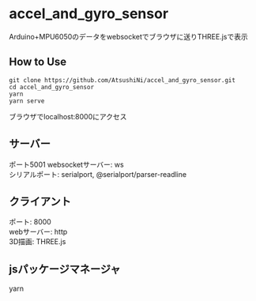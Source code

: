 # accel_and_gyro_sensor
Arduino+MPU6050のデータをwebsocketでブラウザに送りTHREE.jsで表示

## How to Use
```
git clone https://github.com/AtsushiNi/accel_and_gyro_sensor.git
cd accel_and_gyro_sensor
yarn
yarn serve
```
ブラウザでlocalhost:8000にアクセス

## サーバー
ポート5001
websocketサーバー: ws  
シリアルポート: serialport, @serialport/parser-readline  

## クライアント
ポート: 8000  
webサーバー: http  
3D描画: THREE.js  

## jsパッケージマネージャ
yarn
